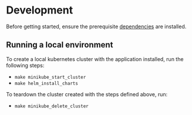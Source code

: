 # Development

Before getting started, ensure the prerequisite [dependencies](./DEPENDENCIES.md) are installed.

## Running a local environment

To create a local kubernetes cluster with the application installed, run the following steps:

- `make minikube_start_cluster`
- `make helm_install_charts`

To teardown the cluster created with the steps defined above, run:

- `make minikube_delete_cluster`
